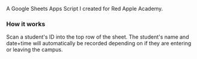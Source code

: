 A Google Sheets Apps Script I created for Red Apple Academy.

### How it works

Scan a student's ID into the top row of the sheet. The student's name and date+time will automatically be recorded depending on if they are entering or leaving the campus.
